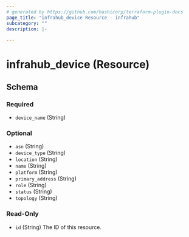 ```yaml
---
# generated by https://github.com/hashicorp/terraform-plugin-docs
page_title: "infrahub_device Resource - infrahub"
subcategory: ""
description: |-
  
---
```


# infrahub_device (Resource)





<!-- schema generated by tfplugindocs -->
## Schema

### Required

- `device_name` (String)

### Optional

- `asn` (String)
- `device_type` (String)
- `location` (String)
- `name` (String)
- `platform` (String)
- `primary_address` (String)
- `role` (String)
- `status` (String)
- `topology` (String)

### Read-Only

- `id` (String) The ID of this resource.
